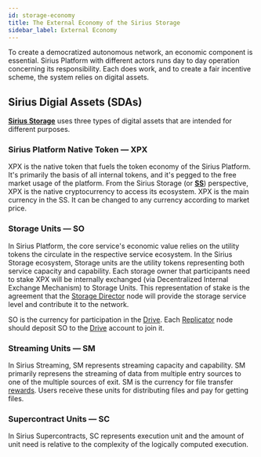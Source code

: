 ```yaml
---
id: storage-economy
title: The External Economy of the Sirius Storage
sidebar_label: External Economy
---
```


To create a democratized autonomous network, an economic component is essential. Sirius Platform with different actors runs day to day operation concerning its responsibility. Each does work, and to create a fair incentive scheme, the system relies on digital assets.

## Sirius Digial Assets (SDAs)

**[Sirius Storage](overview.md)** uses three types of digital assets that are intended for different purposes.

### Sirius Platform Native Token — XPX

XPX is the native token that fuels the token economy of the Sirius Platform. It's primarily the basis of all internal tokens, and it's pegged to the free market usage of the platform. From the Sirius Storage (or **[SS](overview.md)**) perspective, XPX is the native cryptocurrency to access its ecosystem. XPX is the main currency in the SS. It can be changed to any currency according to market price.

### Storage Units — SO

In Sirius Platform, the core service's economic value relies on the utility tokens the circulate in the respective service ecosystem. In the Sirius Storage ecosystem, Storage units are the utility tokens representing both service capacity and capability. Each storage owner that participants need to stake XPX will be internally exchanged (via Decentralized Internal Exchange Mechanism) to Storage Units. This representation of stake is the agreement that the [Storage Director](roles.md#director-node) node will provide the storage service level and contribute it to the network.

SO is the currency for participation in the [Drive](built_in_features/drive.md). Each [Replicator](roles.md#replicator-node) node should deposit SO to the [Drive](built_in_features/drive.md) account to join it.

### Streaming Units — SM

In Sirius Streaming, SM represents streaming capacity and capability. SM primarily represens the streaming of data from multiple entry sources to one of the multiple sources of exit. SM is the currency for file transfer [rewards](reward.md). Users receive these units for distributing files and pay for getting files.

### Supercontract Units — SC

In Sirius Supercontracts, SC represents execution unit and the amount of unit need is relative to the complexity of the logically computed execution.